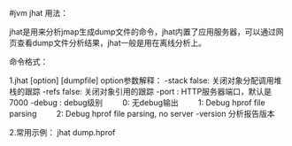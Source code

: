 
#jvm jhat 用法：

jhat是用来分析jmap生成dump文件的命令，jhat内置了应用服务器，可以通过网页查看dump文件分析结果，jhat一般是用在离线分析上。

命令格式：

1.jhat [option] [dumpfile]
    option参数解释：
        -stack false: 关闭对象分配调用堆栈的跟踪
        -refs false: 关闭对象引用的跟踪
        -port <port>: HTTP服务器端口，默认是7000
        -debug <int>: debug级别
    　　 0: 无debug输出
    　　 1: Debug hprof file parsing
    　　 2: Debug hprof file parsing, no server
        -version 分析报告版本

2.常用示例：
    jhat dump.hprof
